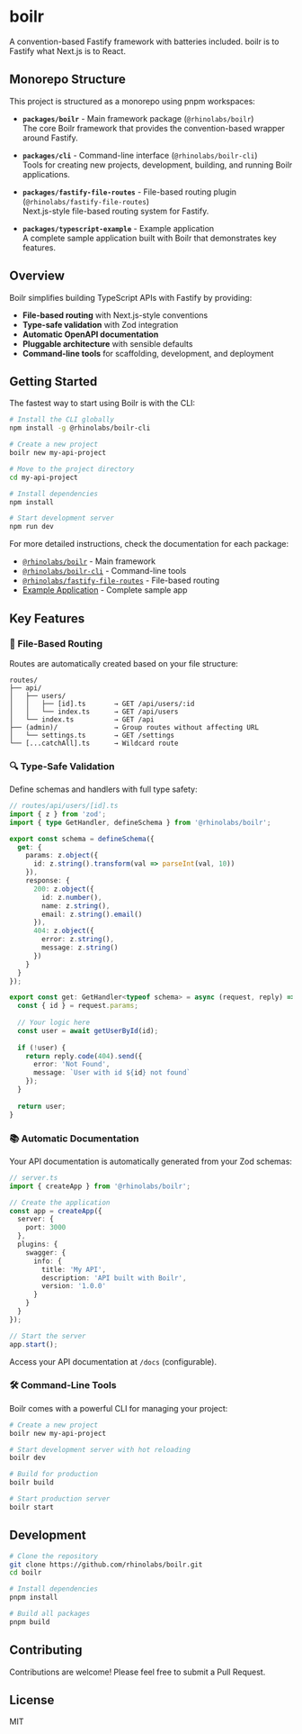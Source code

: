 # boilr

A convention-based Fastify framework with batteries included. boilr is to Fastify what Next.js is to React.

## Monorepo Structure

This project is structured as a monorepo using pnpm workspaces:

- **`packages/boilr`** - Main framework package (`@rhinolabs/boilr`)  
  The core Boilr framework that provides the convention-based wrapper around Fastify.

- **`packages/cli`** - Command-line interface (`@rhinolabs/boilr-cli`)  
  Tools for creating new projects, development, building, and running Boilr applications.

- **`packages/fastify-file-routes`** - File-based routing plugin (`@rhinolabs/fastify-file-routes`)  
  Next.js-style file-based routing system for Fastify.

- **`packages/typescript-example`** - Example application  
  A complete sample application built with Boilr that demonstrates key features.

## Overview

Boilr simplifies building TypeScript APIs with Fastify by providing:

- **File-based routing** with Next.js-style conventions
- **Type-safe validation** with Zod integration
- **Automatic OpenAPI documentation**
- **Pluggable architecture** with sensible defaults
- **Command-line tools** for scaffolding, development, and deployment

## Getting Started

The fastest way to start using Boilr is with the CLI:

```bash
# Install the CLI globally
npm install -g @rhinolabs/boilr-cli

# Create a new project
boilr new my-api-project

# Move to the project directory
cd my-api-project

# Install dependencies
npm install

# Start development server
npm run dev
```

For more detailed instructions, check the documentation for each package:

- [`@rhinolabs/boilr`](./packages/boilr/README.md) - Main framework
- [`@rhinolabs/boilr-cli`](./packages/cli/README.md) - Command-line tools
- [`@rhinolabs/fastify-file-routes`](./packages/fastify-file-routes/README.md) - File-based routing
- [Example Application](./packages/typescript-example/README.md) - Complete sample app

## Key Features

### 📁 File-Based Routing

Routes are automatically created based on your file structure:

```
routes/
├── api/
│   ├── users/
│   │   ├── [id].ts       → GET /api/users/:id
│   │   └── index.ts      → GET /api/users
│   └── index.ts          → GET /api
├── (admin)/              → Group routes without affecting URL
│   └── settings.ts       → GET /settings
└── [...catchAll].ts      → Wildcard route
```

### 🔍 Type-Safe Validation

Define schemas and handlers with full type safety:

```typescript
// routes/api/users/[id].ts
import { z } from 'zod';
import { type GetHandler, defineSchema } from '@rhinolabs/boilr';

export const schema = defineSchema({
  get: {
    params: z.object({
      id: z.string().transform(val => parseInt(val, 10))
    }),
    response: {
      200: z.object({
        id: z.number(),
        name: z.string(),
        email: z.string().email()
      }),
      404: z.object({
        error: z.string(),
        message: z.string()
      })
    }
  }
});

export const get: GetHandler<typeof schema> = async (request, reply) => {
  const { id } = request.params;
  
  // Your logic here
  const user = await getUserById(id);
  
  if (!user) {
    return reply.code(404).send({
      error: 'Not Found',
      message: `User with id ${id} not found`
    });
  }
  
  return user;
}
```

### 📚 Automatic Documentation

Your API documentation is automatically generated from your Zod schemas:

```typescript
// server.ts
import { createApp } from '@rhinolabs/boilr';

// Create the application
const app = createApp({
  server: {
    port: 3000
  },
  plugins: {
    swagger: {
      info: {
        title: 'My API',
        description: 'API built with Boilr',
        version: '1.0.0'
      }
    }
  }
});

// Start the server
app.start();
```

Access your API documentation at `/docs` (configurable).

### 🛠️ Command-Line Tools

Boilr comes with a powerful CLI for managing your project:

```bash
# Create a new project
boilr new my-api-project

# Start development server with hot reloading
boilr dev

# Build for production
boilr build

# Start production server
boilr start
```

## Development

```bash
# Clone the repository
git clone https://github.com/rhinolabs/boilr.git
cd boilr

# Install dependencies
pnpm install

# Build all packages
pnpm build
```

## Contributing

Contributions are welcome! Please feel free to submit a Pull Request.

## License

MIT

